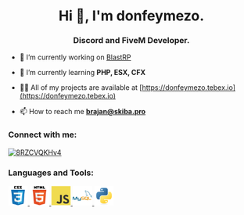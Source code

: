 <h1 align="center">Hi 👋, I'm donfeymezo.</h1>
<h3 align="center">Discord and FiveM Developer.</h3>

- 🔭 I’m currently working on [BlastRP](https://discord.gg/8RZCVQKHv4)

- 🌱 I’m currently learning **PHP, ESX, CFX**

- 👨‍💻 All of my projects are available at [https://donfeymezo.tebex.io](https://donfeymezo.tebex.io)

- 📫 How to reach me **brajan@skiba.pro**

<h3 align="left">Connect with me:</h3>
<p align="left">
<a href="https://discord.gg/8RZCVQKHv4" target="blank"><img align="center" src="https://raw.githubusercontent.com/rahuldkjain/github-profile-readme-generator/master/src/images/icons/Social/discord.svg" alt="8RZCVQKHv4" height="30" width="40" /></a>
</p>

<h3 align="left">Languages and Tools:</h3>
<p align="left"> <a href="https://www.w3schools.com/css/" target="_blank" rel="noreferrer"> <img src="https://raw.githubusercontent.com/devicons/devicon/master/icons/css3/css3-original-wordmark.svg" alt="css3" width="40" height="40"/> </a> <a href="https://www.w3.org/html/" target="_blank" rel="noreferrer"> <img src="https://raw.githubusercontent.com/devicons/devicon/master/icons/html5/html5-original-wordmark.svg" alt="html5" width="40" height="40"/> </a> <a href="https://developer.mozilla.org/en-US/docs/Web/JavaScript" target="_blank" rel="noreferrer"> <img src="https://raw.githubusercontent.com/devicons/devicon/master/icons/javascript/javascript-original.svg" alt="javascript" width="40" height="40"/> </a> <a href="https://www.mysql.com/" target="_blank" rel="noreferrer"> <img src="https://raw.githubusercontent.com/devicons/devicon/master/icons/mysql/mysql-original-wordmark.svg" alt="mysql" width="40" height="40"/> </a> <a href="https://www.python.org" target="_blank" rel="noreferrer"> <img src="https://raw.githubusercontent.com/devicons/devicon/master/icons/python/python-original.svg" alt="python" width="40" height="40"/> </a> </p>

